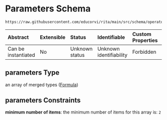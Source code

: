 # Parameters Schema

```txt
https://raw.githubusercontent.com/educorvi/rita/main/src/schema/operator.json#/oneOf/0/properties/parameters
```



| Abstract            | Extensible | Status         | Identifiable            | Custom Properties | Additional Properties | Access Restrictions | Defined In                                                              |
| :------------------ | :--------- | :------------- | :---------------------- | :---------------- | :-------------------- | :------------------ | :---------------------------------------------------------------------- |
| Can be instantiated | No         | Unknown status | Unknown identifiability | Forbidden         | Allowed               | none                | [operator.json*](../../src/schema/operator.json "open original schema") |

## parameters Type

an array of merged types ([Formula](term.md))

## parameters Constraints

**minimum number of items**: the minimum number of items for this array is: `2`
